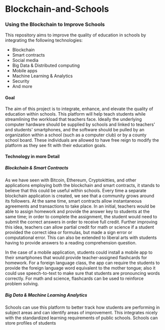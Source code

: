 # Blockchain-and-Schools
### Using the Blockchain to Improve Schools

This repository aims to improve the quality of education in schools by integrating the following technologies:
* Blockchain
* Smart contracts
* Social media
* Big Data & Distributed computing
* Mobile apps
* Machine Learning & Analytics
* Security
* And more

#### Goal
The aim of this project is to integrate, enhance, and elevate the quality of education within schools. This platform will help teach students while streamlining the workload that teachers face. Ideally the underlying computer hardware should be supplied by schools and linked to teachers' and students' smartphones, and the software should be pulled by an organization within a school (such as a computer club) or by a county school board. These individuals are allowed to have free reign to modify the platform as they see fit with their education goals.

#### Technology in more Detail
##### Blockchain & Smart Contracts
As we have seen with Bitcoin, Ethereum, Cryptokitties, and other applications employing both the blockchain and smart contracts, it stands to believe that this could be useful within schools. Every time a separate blockchain application is created, we see that a community grows around its followers. At the same time, smart contracts allow instantaneous agreements and transactions to take place. In an initial, teachers would be able to assign homework and provide the answer key to students at the same time; in order to complete the assignment, the student would need to submit the correct answers in order to receive full credit. Further improving this idea, teachers can allow partial credit for math or science if a student provided the correct idea or formulas, but made a sign error or computational error. This can also be extended to liberal arts with students having to provide answers to a reading comprehension question. 

In the case of a mobile application, students could install a mobile app to their smartphones that would provide teacher-assigned flashcards for homework. For a foreign language class, the app can require the students to provide the foreign language word equivalent to the mother tongue; also it could use speech-to-text to make sure that students are pronouncing words correctly. For math and science, flashcards can be used to reinforce problem solving.

##### Big Data & Machine Learning Analytics
Schools can use this platform to better track how students are performing in subject areas and can identify areas of improvement. This integrates nicely with the standardized learning requirements of public schools. Schools can store profiles of students 
